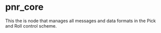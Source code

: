 # pnr_core
This the is node that manages all messages and data formats in the Pick and Roll control scheme.
